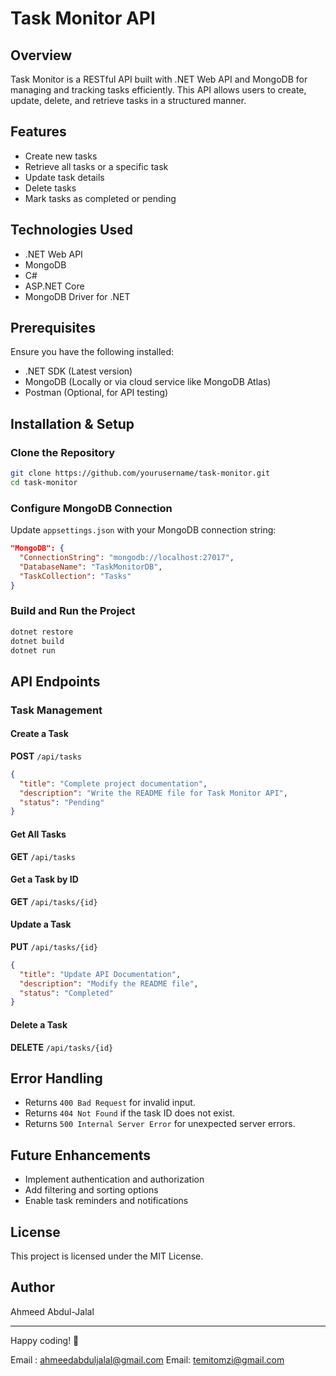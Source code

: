 # Task Monitor API

## Overview
Task Monitor is a RESTful API built with .NET Web API and MongoDB for managing and tracking tasks efficiently. This API allows users to create, update, delete, and retrieve tasks in a structured manner.

## Features
- Create new tasks
- Retrieve all tasks or a specific task
- Update task details
- Delete tasks
- Mark tasks as completed or pending

## Technologies Used
- .NET Web API
- MongoDB
- C#
- ASP.NET Core
- MongoDB Driver for .NET

## Prerequisites
Ensure you have the following installed:
- .NET SDK (Latest version)
- MongoDB (Locally or via cloud service like MongoDB Atlas)
- Postman (Optional, for API testing)

## Installation & Setup
### Clone the Repository
```sh
git clone https://github.com/yourusername/task-monitor.git
cd task-monitor
```
### Configure MongoDB Connection
Update `appsettings.json` with your MongoDB connection string:
```json
"MongoDB": {
  "ConnectionString": "mongodb://localhost:27017",
  "DatabaseName": "TaskMonitorDB",
  "TaskCollection": "Tasks"
}
```

### Build and Run the Project
```sh
dotnet restore
dotnet build
dotnet run
```

## API Endpoints
### Task Management
#### Create a Task
**POST** `/api/tasks`
```json
{
  "title": "Complete project documentation",
  "description": "Write the README file for Task Monitor API",
  "status": "Pending"
}
```

#### Get All Tasks
**GET** `/api/tasks`

#### Get a Task by ID
**GET** `/api/tasks/{id}`

#### Update a Task
**PUT** `/api/tasks/{id}`
```json
{
  "title": "Update API Documentation",
  "description": "Modify the README file",
  "status": "Completed"
}
```

#### Delete a Task
**DELETE** `/api/tasks/{id}`

## Error Handling
- Returns `400 Bad Request` for invalid input.
- Returns `404 Not Found` if the task ID does not exist.
- Returns `500 Internal Server Error` for unexpected server errors.

## Future Enhancements
- Implement authentication and authorization
- Add filtering and sorting options
- Enable task reminders and notifications

## License
This project is licensed under the MIT License.

## Author
Ahmeed Abdul-Jalal

---
Happy coding! 🚀

Email : ahmeedabduljalal@gmail.com
Email: temitomzi@gmail.com
